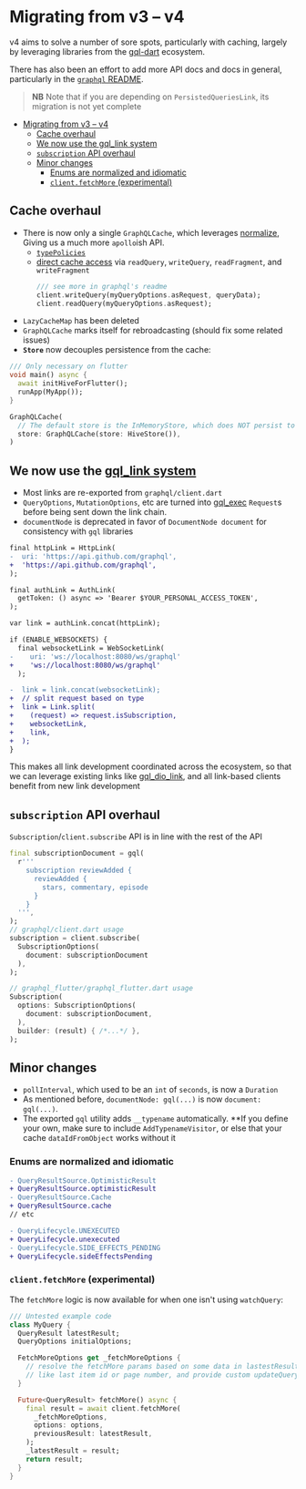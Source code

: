 # Migrating from v3 – v4

v4 aims to solve a number of sore spots, particularly with caching, largely by leveraging libraries from the [gql-dart](https://github.com/gql-dart) ecosystem.

There has also been an effort to add more API docs and docs in general, particularly in the [`graphql` README](./packages/graphql).

> **NB** Note that if you are depending on `PersistedQueriesLink`, its migration is not yet complete

- [Migrating from v3 – v4](#migrating-from-v3--v4)
  - [Cache overhaul](#cache-overhaul)
  - [We now use the gql_link system](#we-now-use-the-gql_link-systemhttpsgithubcomgql-dartgqltreemasterlinksgql_link)
  - [`subscription` API overhaul](#subscription-api-overhaul)
  - [Minor changes](#minor-changes)
    - [Enums are normalized and idiomatic](#enums-are-normalized-and-idiomatic)
    - [`client.fetchMore` (experimental)](#clientfetchmore-experimental)

## Cache overhaul

- There is now only a single `GraphQLCache`, which leverages [normalize](https://pub.dev/packages/normalize),
  Giving us a much more `apollo`ish API.
  - [`typePolicies`]
  - [direct cache access] via `readQuery`, `writeQuery`, `readFragment`, and `writeFragment`
    ```dart
    /// see more in graphql's readme
    client.writeQuery(myQueryOptions.asRequest, queryData);
    client.readQuery(myQueryOptions.asRequest);
    ```
- `LazyCacheMap` has been deleted
- `GraphQLCache` marks itself for rebroadcasting (should fix some related issues)
- **`Store`** now decouples persistence from the cache:

```dart
/// Only necessary on flutter
void main() async {
  await initHiveForFlutter();
  runApp(MyApp());
}

GraphQLCache(
  // The default store is the InMemoryStore, which does NOT persist to disk
  store: GraphQLCache(store: HiveStore()),
)
```

## We now use the [gql_link system](https://github.com/gql-dart/gql/tree/master/links/gql_link)

- Most links are re-exported from `graphql/client.dart`
- `QueryOptions`, `MutationOptions`, etc are turned into
  [gql_exec](https://github.com/gql-dart/gql/tree/master/links/gql_exec) `Request`s
  before being sent down the link chain.
- `documentNode` is deprecated in favor of `DocumentNode document` for consistency with `gql` libraries

```diff
final httpLink = HttpLink(
-  uri: 'https://api.github.com/graphql',
+  'https://api.github.com/graphql',
);

final authLink = AuthLink(
  getToken: () async => 'Bearer $YOUR_PERSONAL_ACCESS_TOKEN',
);

var link = authLink.concat(httpLink);

if (ENABLE_WEBSOCKETS) {
  final websocketLink = WebSocketLink(
-    uri: 'ws://localhost:8080/ws/graphql'
+    'ws://localhost:8080/ws/graphql'
  );

-  link = link.concat(websocketLink);
+  // split request based on type
+  link = Link.split(
+    (request) => request.isSubscription,
+    websocketLink,
+    link,
+  );
}
```

This makes all link development coordinated across the ecosystem, so that we can leverage existing links like [gql_dio_link](https://pub.dev/packages/gql_dio_link), and all link-based clients benefit from new link development

## `subscription` API overhaul

`Subscription`/`client.subscribe` API is in line with the rest of the API

```dart
final subscriptionDocument = gql(
  r'''
    subscription reviewAdded {
      reviewAdded {
        stars, commentary, episode
      }
    }
  ''',
);
// graphql/client.dart usage
subscription = client.subscribe(
  SubscriptionOptions(
    document: subscriptionDocument
  ),
);

// graphql_flutter/graphql_flutter.dart usage
Subscription(
  options: SubscriptionOptions(
    document: subscriptionDocument,
  ),
  builder: (result) { /*...*/ },
);
```

## Minor changes

- `pollInterval`, which used to be an `int` of `seconds`, is now a `Duration`
- As mentioned before, `documentNode: gql(...)` is now `document: gql(...)`.
- The exported `gql` utility adds `__typename` automatically.
  \*\*If you define your own, make sure to include `AddTypenameVisitor`,
  or else that your cache `dataIdFromObject` works without it

### Enums are normalized and idiomatic

```diff
- QueryResultSource.OptimisticResult
+ QueryResultSource.optimisticResult
- QueryResultSource.Cache
+ QueryResultSource.cache
// etc

- QueryLifecycle.UNEXECUTED
+ QueryLifecycle.unexecuted
- QueryLifecycle.SIDE_EFFECTS_PENDING
+ QueryLifecycle.sideEffectsPending
```

### `client.fetchMore` (experimental)

The `fetchMore` logic is now available for when one isn't using `watchQuery`:

```dart
/// Untested example code
class MyQuery {
  QueryResult latestResult;
  QueryOptions initialOptions;

  FetchMoreOptions get _fetchMoreOptions {
    // resolve the fetchMore params based on some data in lastestResult,
    // like last item id or page number, and provide custom updateQuery logic
  }

  Future<QueryResult> fetchMore() async {
    final result = await client.fetchMore(
      _fetchMoreOptions,
      options: options,
      previousResult: latestResult,
    );
    _latestResult = result;
    return result;
  }
}
```

[local state management]: https://www.apollographql.com/docs/tutorial/local-state/#update-local-data
[`typepolicies`]: https://www.apollographql.com/docs/react/caching/cache-configuration/#the-typepolicy-type
[direct cache access]: ./packages/graphql#direct-cache-access-api

